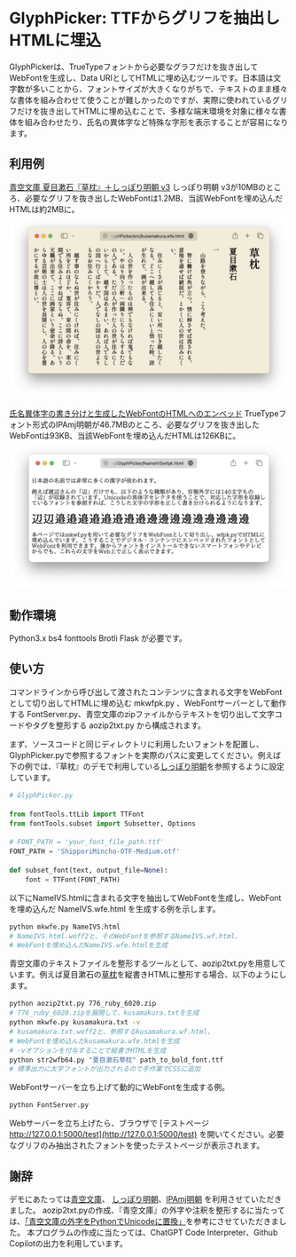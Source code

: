 GlyphPicker: TTFからグリフを抽出しHTMLに埋込
===

GlyphPickerは、TrueTypeフォントから必要なグラフだけを抜き出してWebFontを生成し、Data URIとしてHTMLに埋め込むツールです。日本語は文字数が多いことから、フォントサイズが大きくなりがちで、テキストのまま様々な書体を組み合わせて使うことが難しかったのですが、実際に使われているグリフだけを抜き出してHTMLに埋め込むことで、多様な端末環境を対象に様々な書体を組み合わせたり、氏名の異体字など特殊な字形を表示することが容易になります。

利用例
---

[青空文庫 夏目漱石『草枕』＋しっぽり明朝 v3](kusamakura.wfe.html)
しっぽり明朝 v3が10MBのところ、必要なグリフを抜き出したWebFontは1.2MB、当該WebFontを埋め込んだHTMLは約2MBに。
![青空文庫 夏目漱石『草枕』＋しっぽり明朝 v3](kusamakura.png)

[氏名異体字の書き分けと生成したWebFontのHTMLへのエンベッド](NameIVSwfpk.html)
TrueTypeフォント形式のIPAmj明朝が46.7MBのところ、必要なグリフを抜き出したWebFontは93KB、当該WebFontを埋め込んだHTMLは126KBに。
![氏名異体字の書き分けと生成したWebFontのHTMLへのエンベッド](nameivs.png)

動作環境
---

Python3.x bs4 fonttools Brotli Flask が必要です。

使い方
---
コマンドラインから呼び出して渡されたコンテンツに含まれる文字をWebFontとして切り出してHTMLに埋め込む mkwfpk.py 、WebFontサーバーとして動作する FontServer.py、青空文庫のzipファイルからテキストを切り出して文字コードやタグを整形する aozip2txt.py から構成されます。

まず、ソースコードと同じディレクトリに利用したいフォントを配置し、GlyphPicker.pyで参照するフォントを実際のパスに変更してください。例えば下の例では、『草枕』のデモで利用している[しっぽり明朝](https://fontdasu.com/shippori-mincho/)を参照するように設定しています。

``` python
# GlyphPicker.py

from fontTools.ttLib import TTFont
from fontTools.subset import Subsetter, Options

# FONT_PATH = 'your_font_file_path.ttf'
FONT_PATH = 'ShipporiMincho-OTF-Medium.otf'

def subset_font(text, output_file=None):
    font = TTFont(FONT_PATH)
```

以下にNameIVS.htmlに含まれる文字を抽出してWebFontを生成し、WebFontを埋め込んだ NameIVS.wfe.html を生成する例を示します。

``` bash
python mkwfe.py NameIVS.html
# NameIVS.html.woff2と、そのWebFontを参照するNameIVS.wf.html、
# WebFontを埋め込んだNameIVS.wfe.htmlを生成
```

青空文庫のテキストファイルを整形するツールとして、aozip2txt.pyを用意しています。例えば夏目漱石の[草枕](https://www.aozora.gr.jp/cards/000148/files/776_ruby_6020.zip)を縦書きHTMLに整形する場合、以下のようにします。

``` bash
python aozip2txt.py 776_ruby_6020.zip
# 776_ruby_6020.zipを展開して、kusamakura.txtを生成
python mkwfe.py kusamakura.txt -v
# kusamakura.txt.woff2と、参照するkusamakura.wf.html、
# WebFontを埋め込んだkusamakura.wfe.htmlを生成
# -vオプションを付与することで縦書きHTMLを生成
python str2wfb64.py "夏目漱石草枕" path_to_bold_font.ttf
# 標準出力に太字フォントが出力されるので手作業でCSSに追加
```

WebFontサーバーを立ち上げて動的にWebFontを生成する例。

``` bash
python FontServer.py
```

Webサーバーを立ち上げたら、ブラウザで [テストページ http://127.0.0.1:5000/test](http://127.0.0.1:5000/test) を開いてください。必要なグリフのみ抽出されたフォントを使ったテストページが表示されます。

謝辞
---

デモにあたっては[青空文庫](https://www.aozora.gr.jp/)、 [しっぽり明朝](https://fontdasu.com/shippori-mincho/)、[IPAmj明朝](https://moji.or.jp/mojikiban/font/) を利用させていただきました。
aozip2txt.pyの作成、『青空文庫』の外字や注釈を整形するに当たっては、[「青空文庫の外字をPythonでUnicodeに置換」](https://qiita.com/kichiki/items/bb65f7b57e09789a05ce)を参考にさせていただきました。
本プログラムの作成に当たっては、ChatGPT Code Interpreter、Github Copilotの出力を利用しています。
